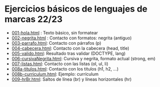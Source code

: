 # Ejercicios básicos de lenguajes de marcas 22/23

- [001-hola.html](001-hola.html) : Texto básico, sin formatear
- [002-negrita.html](002-negrita.html) : Contacto con formatos: negrita (antiguo)
- [003-parrafo.html](003-parrafo.html): Contacto con párrafos (p)
- [004-cabecera.html](004-cabecera.html): Contacto con la cabecera (head, title)
- [005-valido.html](005-valido.html): Resultado tras validar (DOCTYPE, lang)
- [006-cursivaNegrita.html](006-cursivaNegrita.html): Cursiva y negrita, formato actual (strong, em)
- [007-listas.html](007-listas.html): Contacto con las listas (ol, ul, li)
- [008a-titulos.html](008a-titulos.html): Contacto con los titulos (h1, h2, ...)
- [008b-curriculum.html](008b-curriculum.html): Ejemplo: currículum
- [009-hrBr.html](009-hrBr.html): Saltos de línea (br) y líneas horizontales (hr)
